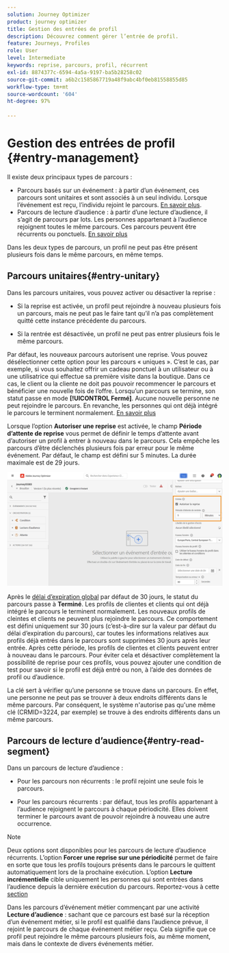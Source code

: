 ```yaml
---
solution: Journey Optimizer
product: journey optimizer
title: Gestion des entrées de profil
description: Découvrez comment gérer l’entrée de profil.
feature: Journeys, Profiles
role: User
level: Intermediate
keywords: reprise, parcours, profil, récurrent
exl-id: 8874377c-6594-4a5a-9197-ba5b28258c02
source-git-commit: a6b2c1585867719a48f9abc4bf0eb81558855d85
workflow-type: tm+mt
source-wordcount: '604'
ht-degree: 97%

---
```



# Gestion des entrées de profil {#entry-management}

Il existe deux principaux types de parcours :

* Parcours basés sur un événement : à partir d’un événement, ces parcours sont unitaires et sont associés à un seul individu. Lorsque l’événement est reçu, l’individu rejoint le parcours. [En savoir plus](#entry-unitary).
* Parcours de lecture d’audience : à partir d’une lecture d’audience, il s’agit de parcours par lots. Les personnes appartenant à l’audience rejoignent toutes le même parcours. Ces parcours peuvent être récurrents ou ponctuels. [En savoir plus](#entry-read-segment)

Dans les deux types de parcours, un profil ne peut pas être présent plusieurs fois dans le même parcours, en même temps.

## Parcours unitaires{#entry-unitary}

Dans les parcours unitaires, vous pouvez activer ou désactiver la reprise :

* Si la reprise est activée, un profil peut rejoindre à nouveau plusieurs fois un parcours, mais ne peut pas le faire tant qu’il n’a pas complètement quitté cette instance précédente du parcours.

* Si la rentrée est désactivée, un profil ne peut pas entrer plusieurs fois le même parcours.

Par défaut, les nouveaux parcours autorisent une reprise. Vous pouvez désélectionner cette option pour les parcours « uniques ». C’est le cas, par exemple, si vous souhaitez offrir un cadeau ponctuel à un utilisateur ou à une utilisatrice qui effectue sa première visite dans la boutique. Dans ce cas, le client ou la cliente ne doit pas pouvoir recommencer le parcours et bénéficier une nouvelle fois de l’offre. Lorsqu’un parcours se termine, son statut passe en mode **[!UICONTROL Fermé]**. Aucune nouvelle personne ne peut rejoindre le parcours. En revanche, les personnes qui ont déjà intégré le parcours le terminent normalement. [En savoir plus](journey-gs.md#entrance)

Lorsque l’option **Autoriser une reprise** est activée, le champ **Période d’attente de reprise** vous permet de définir le temps d’attente avant d’autoriser un profil à entrer à nouveau dans le parcours. Cela empêche les parcours d’être déclenchés plusieurs fois par erreur pour le même événement. Par défaut, le champ est défini sur 5 minutes. La durée maximale est de 29 jours.

![](assets/journey-re-entrance.png)

Après le [délai d’expiration global](journey-gs.md#global_timeout) par défaut de 30 jours, le statut du parcours passe à **Terminé**. Les profils de clientes et clients qui ont déjà intégré le parcours le terminent normalement. Les nouveaux profils de cleintes et clients ne peuvent plus rejoindre le parcours. Ce comportement est défini uniquement sur 30 jours (c’est-à-dire sur la valeur par défaut du délai d’expiration du parcours), car toutes les informations relatives aux profils déjà entrés dans le parcours sont supprimées 30 jours après leur entrée. Après cette période, les profils de clientes et clients peuvent entrer à nouveau dans le parcours. Pour éviter cela et désactiver complètement la possibilité de reprise pour ces profils, vous pouvez ajouter une condition de test pour savoir si le profil est déjà entré ou non, à l’aide des données de profil ou d’audience.

<!--
Due to the 30-day journey timeout, when journey re-entrance is not allowed, we cannot make sure the re-entrance blocking will work more than 30 days. Indeed, as we remove all information about persons who entered the journey 30 days after they enter, we cannot know the person entered previously, more than 30 days ago. -->

La clé sert à vérifier qu’une personne se trouve dans un parcours. En effet, une personne ne peut pas se trouver à deux endroits différents dans le même parcours. Par conséquent, le système n&#39;autorise pas qu&#39;une même clé (CRMID=3224, par exemple) se trouve à des endroits différents dans un même parcours.

## Parcours de lecture d’audience{#entry-read-segment}

Dans un parcours de lecture d’audience :

* Pour les parcours non récurrents : le profil rejoint une seule fois le parcours.

* Pour les parcours récurrents : par défaut, tous les profils appartenant à l’audience rejoignent le parcours à chaque périodicité. Elles doivent terminer le parcours avant de pouvoir rejoindre à nouveau une autre occurrence.

>[!NOTE]
>
>Deux options sont disponibles pour les parcours de lecture d’audience récurrents. L’option **Forcer une reprise sur une périodicité** permet de faire en sorte que tous les profils toujours présents dans le parcours le quittent automatiquement lors de la prochaine exécution. Lʼoption **Lecture incrémentielle** cible uniquement les personnes qui sont entrées dans l’audience depuis la dernière exécution du parcours. Reportez-vous à cette [section](../building-journeys/read-audience.md#configuring-segment-trigger-activity)

Dans les parcours d’événement métier commençant par une activité **Lecture d’audience** : sachant que ce parcours est basé sur la réception d’un événement métier, si le profil est qualifié dans l’audience prévue, il rejoint le parcours de chaque événement métier reçu. Cela signifie que ce profil peut rejoindre le même parcours plusieurs fois, au même moment, mais dans le contexte de divers événements métier.